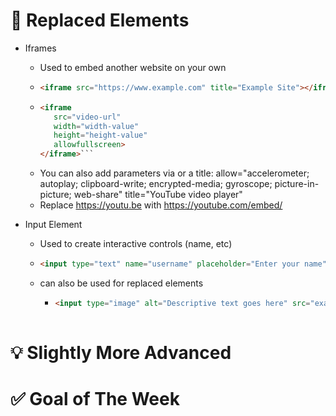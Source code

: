 # 🧑 Replaced Elements

* Iframes
    * Used to embed another website on your own
    * ```html
      <iframe src="https://www.example.com" title="Example Site"></iframe>```
    * ```html
      <iframe
         src="video-url"
         width="width-value"
         height="height-value"
         allowfullscreen>
      </iframe>```
    * You can also add parameters via or a title:
      allow="accelerometer; autoplay; clipboard-write; encrypted-media; gyroscope; picture-in-picture; web-share"
      title="YouTube video player"
    * Replace https://youtu.be with https://youtube.com/embed/
      
      
* Input Element
    * Used to create interactive controls (name, etc)
    * ```html
      <input type="text" name="username" placeholder="Enter your name">```
    * can also be used for replaced elements
         * ```html
           <input type="image" alt="Descriptive text goes here" src="example-img-url">```
 

# 💡 Slightly More Advanced



 

# ✅ Goal of The Week

